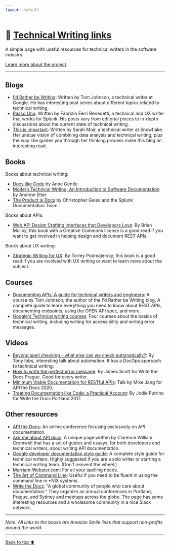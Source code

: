 ```yaml
---
layout: default
---
```


# 🔗 [Technical Writing links](/)

A simple page with useful resources for technical writers in the software
industry.

[Learn more about the project](/about.html).

---

## Blogs

- [I'd Rather be Writing](https://idratherbewriting.com/): Written by Tom
  Johnson, a technical writer at Google. He has interesting post series
  about different topics related to technical writing.
- [Passo Uno](https://passo.uno/): Written by Fabrizio Ferri Benedetti, a
  technical and UX writer that works for Splunk. His posts vary from editorial
  pieces to in-depth discussions about the current state of technical writing.
- [This is important](https://thisisimportant.net/): Written by Sarah Moir, a
  technical writer at Snowflake. Her unique vision of combining data analysis
  and technical writing, plus the way she guides you through her thinking process
  make this blog an interesting read.

## Books

Books about technical writing:

- [Docs like Code](https://smile.amazon.com/Docs-Like-Code-Anne-Gentle-ebook/dp/B08KY82ZSB/)
  by Anne Gentle.
- [Modern Technical Writing: An Introduction to Software Documentation](https://smile.amazon.com/Modern-Technical-Writing-Introduction-Documentation-ebook/dp/B01A2QL9SS/)
  by Andrew Etter.
- [The Product is Docs](https://smile.amazon.com/Product-Docs-technical-documentation-development-ebook/dp/B085KHTV95)
  by Christopher Gales and the Splunk Documentation Team.

Books about APIs:

- [Web API Design Crafting Interfaces that Developers Love](https://www.academia.edu/11335664/Web_API_Design_Crafting_Interfaces_that_Developers_Love): By Brian Mulloy,
  this book with a Creative Commons license is a good read if you want to get
  involved in helping design and document REST APIs.

Books about UX writing:
- [Strategic Writing for UX](https://smile.amazon.com/Strategic-Writing-Engagement-Conversion-Retention/dp/1492049395/):
  By Torrey Podmajersky, this book is a good read if you are involved with UX
  writing or want to learn more about the subject.

## Courses

- [Documenting APIs: A guide for technical writers and engineers](https://idratherbewriting.com/learnapidoc/):
  A course by Tom Johnson, the author of the I'd Rather be Writing blog. A
  complete guide to learn everything you need to know about REST APIs,
  documenting endpoints, using the OPEN API spec, and more.
- [Google's Technical writing courses](https://developers.google.com/tech-writing/overview):
  Four courses about the basics of technical writing, including writing for
  accessibility and writing error messages.

## Videos

- [Beyond spell checking - what else can we check automatically?](https://www.youtube.com/watch?v=8NukYx5ggCM):
  By Tony Ibbs, interesting talk about automation. It has a DocOps approach to
  technical writing.
- [How to write the perfect error message](https://www.youtube.com/watch?v=hzCfl8CGJuw):
  By James Scott for Write the Docs Prague. Good for every writer.
- [Minimum Viable Documentation for RESTful APIs](https://www.youtube.com/watch?v=E3YesNMUx1o):
  Talk by Mike Jang for API the Docs 2020.
- [Treating Documentation like Code: a Practical Account](https://www.youtube.com/watch?v=Mzu-c-FoOdw):
  By Jodie Putrino for Write the Docs Portland 2017.

## Other resources

- [API the Docs](https://apithedocs.org/): An online conference focusing
  exclusively on API documentation.
- [Ask me about API docs](https://askmeaboutapis.com/): A unique page written by
  Clarence William Cromwell that has a set of guides and essays, for both
  developers and technical writers, about writing API documentation.
- [Google developer documentation style guide](https://developers.google.com/style/):
  A complete style guide for technical writers. Highly suggested if you are a
  solo writer or starting a technical writing team. (Don't reinvent the wheel.)
- [Merriam-Webster.com](https://merriam-webster.com): For all your spelling needs.
- [The Art of Command Line](https://github.com/jlevy/the-art-of-command-line):
  Useful if you need to be fluent in using the command line in *NIX systems.
- [Write the Docs](https://www.writethedocs.org/): "A global community of people
  who care about documentation." They organize an annual conferences in Portland,
  Prague, and Sydney and meetups across the globe. The page has some interesting
  resources and a wholesome community in a nice Slack network.

---

_Note: All links to the books are Amazon Smile links that support non-profits
around the world._

---

[Back to top ⬆](#technical-writing-links)
